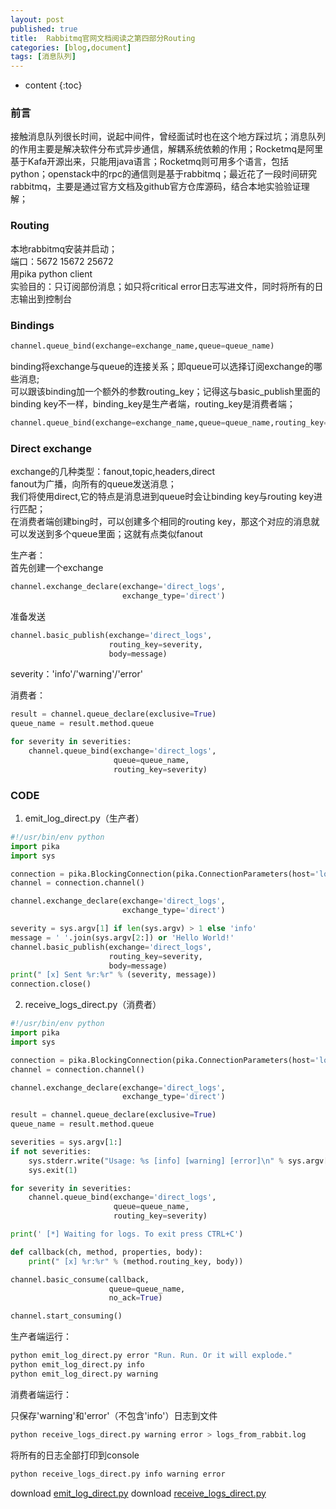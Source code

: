 ```yaml
---
layout: post
published: true
title:  Rabbitmq官网文档阅读之第四部分Routing
categories: [blog,document]
tags: [消息队列]
---
```

* content
{:toc}

### 前言
接触消息队列很长时间，说起中间件，曾经面试时也在这个地方踩过坑；消息队列的作用主要是解决软件分布式异步通信，解耦系统依赖的作用；Rocketmq是阿里基于Kafa开源出来，只能用java语言；Rocketmq则可用多个语言，包括python；openstack中的rpc的通信则是基于rabbitmq；最近花了一段时间研究rabbitmq，主要是通过官方文档及github官方仓库源码，结合本地实验验证理解；

### Routing
本地rabbitmq安装并启动；<br>
端口：5672 15672 25672<br>
用pika python client<br>
实验目的：只订阅部份消息；如只将critical error日志写进文件，同时将所有的日志输出到控制台

### Bindings
```python
channel.queue_bind(exchange=exchange_name,queue=queue_name)
```
binding将exchange与queue的连接关系；即queue可以选择订阅exchange的哪些消息;<br>
可以跟该binding加一个额外的参数routing_key；记得这与basic_publish里面的binding key不一样，binding_key是生产者端，routing_key是消费者端；
```python
channel.queue_bind(exchange=exchange_name,queue=queue_name,routing_key='black')
```

### Direct exchange
exchange的几种类型：fanout,topic,headers,direct<br>
fanout为广播，向所有的queue发送消息；<br>
我们将使用direct,它的特点是消息进到queue时会让binding key与routing key进行匹配；<br>
在消费者端创建bing时，可以创建多个相同的routing key，那这个对应的消息就可以发送到多个queue里面；这就有点类似fanout<br>

生产者：<br>
首先创建一个exchange
```python
channel.exchange_declare(exchange='direct_logs',
                         exchange_type='direct')
```
准备发送
```python
channel.basic_publish(exchange='direct_logs',
                      routing_key=severity,
                      body=message)
```
severity：'info'/'warning'/'error'  

消费者：<br>

```python
result = channel.queue_declare(exclusive=True)
queue_name = result.method.queue

for severity in severities:
    channel.queue_bind(exchange='direct_logs',
                       queue=queue_name,
                       routing_key=severity)
```               

### CODE

1. emit_log_direct.py（生产者）
```python
#!/usr/bin/env python
import pika
import sys

connection = pika.BlockingConnection(pika.ConnectionParameters(host='localhost'))
channel = connection.channel()

channel.exchange_declare(exchange='direct_logs',
                         exchange_type='direct')

severity = sys.argv[1] if len(sys.argv) > 1 else 'info'
message = ' '.join(sys.argv[2:]) or 'Hello World!'
channel.basic_publish(exchange='direct_logs',
                      routing_key=severity,
                      body=message)
print(" [x] Sent %r:%r" % (severity, message))
connection.close()
```
2. receive_logs_direct.py（消费者）
```python
#!/usr/bin/env python
import pika
import sys

connection = pika.BlockingConnection(pika.ConnectionParameters(host='localhost'))
channel = connection.channel()

channel.exchange_declare(exchange='direct_logs',
                         exchange_type='direct')

result = channel.queue_declare(exclusive=True)
queue_name = result.method.queue

severities = sys.argv[1:]
if not severities:
    sys.stderr.write("Usage: %s [info] [warning] [error]\n" % sys.argv[0])
    sys.exit(1)

for severity in severities:
    channel.queue_bind(exchange='direct_logs',
                       queue=queue_name,
                       routing_key=severity)

print(' [*] Waiting for logs. To exit press CTRL+C')

def callback(ch, method, properties, body):
    print(" [x] %r:%r" % (method.routing_key, body))

channel.basic_consume(callback,
                      queue=queue_name,
                      no_ack=True)

channel.start_consuming()
```

生产者端运行：

```bash
python emit_log_direct.py error "Run. Run. Or it will explode."
python emit_log_direct.py info
python emit_log_direct.py warning
```

消费者端运行：

只保存'warning'和'error'（不包含'info'）日志到文件
```bash
python receive_logs_direct.py warning error > logs_from_rabbit.log
```

将所有的日志全部打印到console
```bash
python receive_logs_direct.py info warning error
```

download [emit_log_direct.py](/styles/emit_log_direct.py)
download [receive_logs_direct.py](/styles/receive_logs_direct.py)
